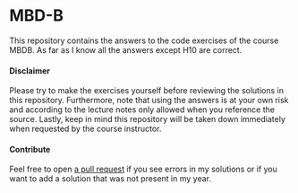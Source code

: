 # MBD-B

This repository contains the answers to the code exercises of the course MBDB. As far as I know all the answers except H10 are correct.

#### Disclaimer

Please try to make the exercises yourself before reviewing the solutions in this repository. Furthermore, note that using the answers is at your own risk and according to the lecture notes only allowed when you reference the source. Lastly, keep in mind this repository will be taken down immediately when requested by the course instructor.


#### Contribute

Feel free to open [a pull request](https://github.com/rickstaa/MBD-B/pulls) if you see errors in my solutions or if you want to add a solution that was not present in my year.
